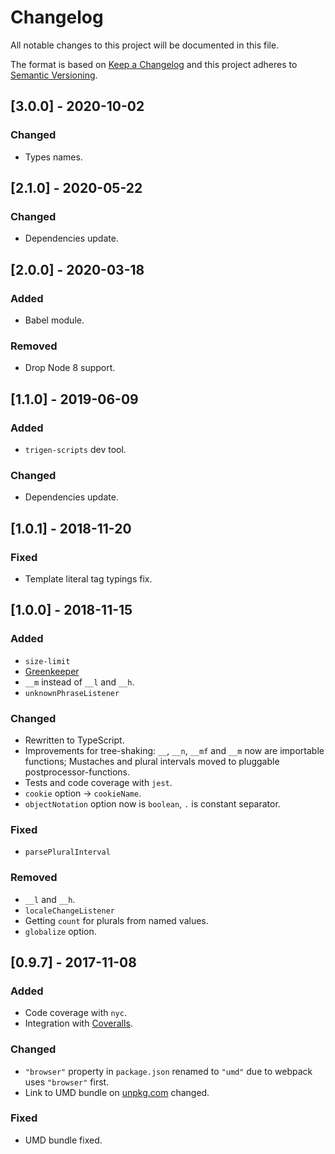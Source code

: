 # Changelog

All notable changes to this project will be documented in this file.

The format is based on [Keep a Changelog](http://keepachangelog.com/en/1.0.0/)
and this project adheres to [Semantic Versioning](http://semver.org/spec/v2.0.0.html).

<!--

DO NOT TOUCH. SAVE IT ON TOP.

## [semver] - date
### Added
- ...

### Changed
- ...

### Fixed
- ...

### Removed
- ...

-->

## [3.0.0] - 2020-10-02
### Changed
- Types names.

## [2.1.0] - 2020-05-22
### Changed
- Dependencies update.

## [2.0.0] - 2020-03-18
### Added
- Babel module.

### Removed
- Drop Node 8 support.

## [1.1.0] - 2019-06-09
### Added
- `trigen-scripts` dev tool.

### Changed
- Dependencies update.

## [1.0.1] - 2018-11-20
### Fixed
- Template literal tag typings fix.

## [1.0.0] - 2018-11-15
### Added
- `size-limit`
- [Greenkeeper](https://greenkeeper.io/)
- `__m` instead of `__l` and `__h`.
- `unknownPhraseListener`

### Changed
- Rewritten to TypeScript.
- Improvements for tree-shaking: `__`, `__n`, `__mf` and `__m` now are importable functions; Mustaches and plural intervals moved to pluggable postprocessor-functions.  
- Tests and code coverage with `jest`.
- `cookie` option -> `cookieName`.
- `objectNotation` option now is `boolean`, `.` is constant separator.

### Fixed
- `parsePluralInterval`

### Removed
- `__l` and `__h`.
- `localeChangeListener`
- Getting `count` for plurals from named values.
- `globalize` option.

## [0.9.7] - 2017-11-08
### Added
- Code coverage with `nyc`.
- Integration with [Coveralls](https://coveralls.io).

### Changed
- `"browser"` property in `package.json` renamed to `"umd"` due to webpack uses `"browser"` first.
- Link to UMD bundle on [unpkg.com](https://unpkg.com) changed.

### Fixed
- UMD bundle fixed.
